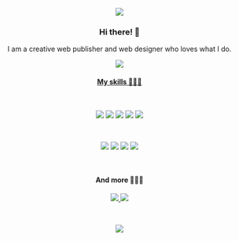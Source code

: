 <p align="center">
<a href="https://hits.seeyoufarm.com" align="center"><img src="https://hits.seeyoufarm.com/api/count/incr/badge.svg?url=https%3A%2F%2Fgithub.com%2Fabsolutelyfullycapable%2Fhit-counter&count_bg=%23F1F1F1&title_bg=%23555555&icon=github.svg&icon_color=%23E7E7E7&title=hits&edge_flat=true"/></a>
 </p>

### <h3 align="center">Hi there! 🤍</h3>

<p align="center">I am a creative web publisher and web designer who loves what I do.</p>
<p align="center"><a href="http://absolutelyfullycapable.github.io/portfolio" target="_blank"><img src="https://img.shields.io/badge/My Portfolio-ff69b4?style=flat-square"</a></p>

<h4 align="center">My skills 🤸🏻‍♀️</h4>

<br>

<p align="center">  
<img src="https://img.shields.io/badge/HTML5-E34F26?style=flat-square&logo=HTML5&logoColor=white"/></a>
<img src="https://img.shields.io/badge/CSS3-3766AB?style=flat-square&logo=CSS3&logoColor=white"/></a>
<img src="https://img.shields.io/badge/Javascript-ffb13b?style=flat-square&logo=JavaScript&logoColor=white"/></a>
<img src="https://img.shields.io/badge/jQuery-0769AD?style=flat-square&logo=jQuery&logoColor=white"/></a>
<img src="https://img.shields.io/badge/Bootstrap-7952B3?style=flat-square&logo=Bootstrap&logoColor=white"/></a>
</p>
 
 <br>
 
<p align="center">
 <img src="https://img.shields.io/badge/Adobe Photoshop-31A8FF?style=flat-square&logo=Photoshop&logoColor=white"/></a>
<img src="https://img.shields.io/badge/Adobe Illustrator-FF9A00?style=flat-square&logo=Illustrator&logoColor=white"/></a>
<img src="https://img.shields.io/badge/Adobe XD-FF26BE?style=flat-square&logo=XD&logoColor=white"/></a>
<img src="https://img.shields.io/badge/Adobe Premiere Pro-9999FF?style=flat-square&logo=PremierePro&logoColor=white"/></a>
</p>
 
 <br>
 
<h4 align="center">And more 🏃🏻‍♀️</h4>

<p align="center">
<a href="http://absolutelyfullycapable.github.io" target="_blank"><img src="https://img.shields.io/badge/Github Blog-000000?style=flat-square"</a>
<a href="mailto:lovinsurfaces@gmail.com" target="_blank"><img src="https://img.shields.io/badge/Gmail-D14836?style=flat-square&logo=Gmail&logoColor=white&link=lovinsurfaces@gmail.com"</a>
</p>

<br>

<p align="center">
<a href="https://github.com/anuraghazra/github-readme-stats">
  <img src="https://github-readme-stats.vercel.app/api?username=absolutelyfullycapable&theme=graywhite&show_icons=true">
</a>
 </p>
